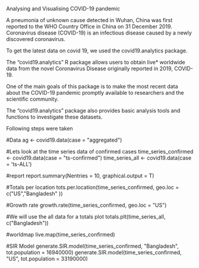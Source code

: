 Analysing and Visualising COVID-19 pandemic 

A pneumonia of unknown cause detected in Wuhan, China was first reported to the WHO Country Office in China on 31 December 2019. Coronavirus disease (COVID-19) is an infectious disease caused by a newly discovered coronavirus.

To get the latest data on covid 19, we used the covid19.analytics package.

The “covid19.analytics” R package allows users to obtain live* worldwide data from the novel Coronavirus Disease originally reported in 2019, COVID-19.

One of the main goals of this package is to make the most recent data about the COVID-19 pandemic promptly available to researchers and the scientific community.

The “covid19.analytics” package also provides basic analysis tools and functions to investigate these datasets.

Following steps were taken

#Data
ag <- covid19.data(case = "aggregated")

#Lets look at the time series data of confirmed cases
time_series_confirmed <- covid19.data(case = "ts-confirmed")
time_series_all <- covid19.data(case = 'ts-ALL')

#report
report.summary(Nentries = 10,
               graphical.output = T)

#Totals per location
tots.per.location(time_series_confirmed, geo.loc = c("US","Bangladesh" ))

#Growth rate
growth.rate(time_series_confirmed, geo.loc = "US")

#We will use the all data for a totals plot
totals.plt(time_series_all, c("Bangladesh"))

#worldmap
live.map(time_series_confirmed)

#SIR Model
generate.SIR.model(time_series_confirmed, "Bangladesh", tot.population = 16940000)
generate.SIR.model(time_series_confirmed, "US", tot.population = 33190000)
